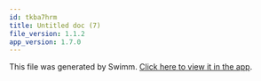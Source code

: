 ```yaml
---
id: tkba7hrm
title: Untitled doc (7)
file_version: 1.1.2
app_version: 1.7.0
---
```


This file was generated by Swimm. [Click here to view it in the app](/repos/Z2l0aHViJTNBJTNBc21hcnQtbWlycm9yJTNBJTNBSWRpdFllZ2VyU3dpbW0=/docs/tkba7hrm).
